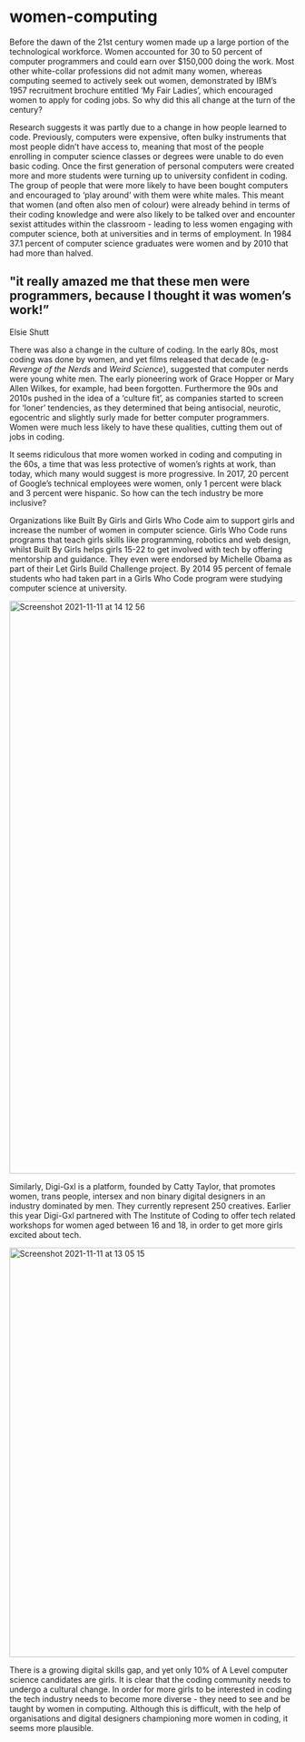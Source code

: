 # women-computing
<p>Before the dawn of the 21st century women made up a large portion of the technological workforce. Women accounted for 30 to 50 percent of computer programmers and could earn over $150,000 doing the work. Most other white-collar professions did not admit many women, whereas computing seemed to actively seek out women, demonstrated by IBM’s 1957 recruitment brochure entitled ‘My Fair Ladies’, which encouraged women to apply for coding jobs. So why did this all change at the turn of the century? 
</p>
<p>Research suggests it was partly due to a change in how people learned to code. Previously, computers were expensive, often bulky instruments that most people didn’t have access to, meaning that most of the people enrolling in computer science classes or degrees were unable to do even basic coding. Once the first generation of personal computers were created more and more students were turning up to university confident in coding. The group of people that were more likely to have been bought computers and encouraged to ‘play around’ with them were white males. This meant that women (and often also men of colour) were already behind in terms of their coding knowledge and were also likely to be talked over and encounter sexist attitudes within the classroom - leading to less women engaging with computer science, both at universities and in terms of employment. In 1984 37.1 percent of computer science graduates were women and by 2010 that had more than halved.
</p>
<p><h2>"it really amazed me that these men were programmers, because I thought it was women’s work!”</h2>Elsie Shutt
</p>
<p>There was also a change in the culture of coding. In the early 80s, most coding was done by women, and yet films released that decade (e.g- <em>Revenge of the Nerds</em> and <em>Weird Science</em>), suggested that computer nerds were young white men. The early pioneering work of Grace Hopper or Mary Allen Wilkes, for example, had been forgotten. Furthermore the 90s and 2010s pushed in the idea of a ‘culture fit’, as companies started to screen for ‘loner’ tendencies, as they determined that being antisocial, neurotic, egocentric and slightly surly made for better computer programmers. Women were much less likely to have these qualities, cutting them out of jobs in coding.
</p>
<p>It seems ridiculous that more women worked in coding and computing in the 60s, a time that was less protective of women’s rights at work, than today, which many would suggest is more progressive. In 2017, 20 percent of Google’s technical employees were women, only 1 percent were black and 3 percent were hispanic. So how can the tech industry be more inclusive?
</p>
<p>Organizations like Built By Girls and Girls Who Code aim to support girls and increase the number of women in computer science. Girls Who Code runs programs that teach girls skills like programming, robotics and web design, whilst Built By Girls helps girls 15-22 to get involved with tech by offering mentorship and guidance. They even were endorsed by Michelle Obama as part of their Let Girls Build Challenge project. By 2014 95 percent of female students who had taken part in a Girls Who Code program were studying computer science at university. 
</p>
<img width="1007" alt="Screenshot 2021-11-11 at 14 12 56" src="https://user-images.githubusercontent.com/93995099/141312684-7f3cf340-c41b-4ccc-abd8-c520bb4454e3.png">
</p>
<p>Similarly, Digi-Gxl is a platform, founded by Catty Taylor, that promotes women, trans people, intersex and non binary digital designers in an industry dominated by men. They currently represent 250 creatives. Earlier this year Digi-Gxl partnered with The Institute of Coding to offer tech related workshops for women aged between 16 and 18, in order to get more girls excited about tech.
</p>
<img width="720" alt="Screenshot 2021-11-11 at 13 05 15" src="https://user-images.githubusercontent.com/93995099/141311737-88e12374-c20d-4d32-98d7-acff9966191b.png">
</p>
<p>There is a growing digital skills gap, and yet only 10% of A Level computer science candidates are girls. It is clear that the coding community needs to undergo a cultural change. In order for more girls to be interested in coding the tech industry needs to become more diverse - they need to see and be taught by women in computing. Although this is difficult, with the help of organisations and digital designers championing more women in coding, it seems more plausible. 
